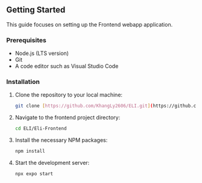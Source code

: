 ## Getting Started

This guide focuses on setting up the Frontend webapp application.

### Prerequisites

* Node.js (LTS version)
* Git
* A code editor such as Visual Studio Code

### Installation

1.  Clone the repository to your local machine:
    ```sh
    git clone [https://github.com/KhangLy2606/ELI.git](https://github.com/KhangLy2606/ELI.git)
    ```
2.  Navigate to the frontend project directory:
    ```sh
    cd ELI/Eli-Frontend
    ```
3.  Install the necessary NPM packages:
    ```sh
    npm install
    ```
4.  Start the development server:
    ```sh
    npx expo start
    ```
